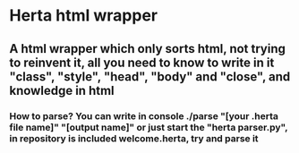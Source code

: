 # Herta html wrapper

## A html wrapper which only sorts html, not trying to reinvent it, all you need to know to write in it "class", "style", "head", "body" and "close", and knowledge in html

### How to parse? You can write in console ./parse "[your .herta file name]" "[output name]" or just start the "herta parser.py", in repository is included welcome.herta, try and parse it
